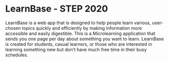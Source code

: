 # LearnBase - STEP 2020

LearnBase is a web app that is designed to help people learn various, user-chosen topics quickly and efficiently by making information more accessible and easily digestible. This is a Microlearning application that sends you one page per day about something you want to learn. LearnBase is created for students, casual learners, or those who are interested in learning something new but don’t have much free time in their busy schedules. 